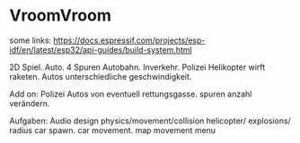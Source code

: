 # VroomVroom

some links: https://docs.espressif.com/projects/esp-idf/en/latest/esp32/api-guides/build-system.html


2D Spiel. Auto. 4 Spuren Autobahn. Inverkehr. Polizei Helikopter wirft raketen. Autos unterschiedliche geschwindigkeit. 

Add on: Polizei Autos von eventuell rettungsgasse. spuren anzahl verändern.

Aufgaben:
Audio
design
physics/movement/collision
helicopter/ explosions/ radius
car spawn. car movement. 
map movement
menu

